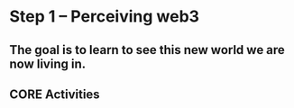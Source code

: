 # Step 1 – Perceiving web3

## The goal is to learn to see this new world we are now living in.

## CORE Activities
